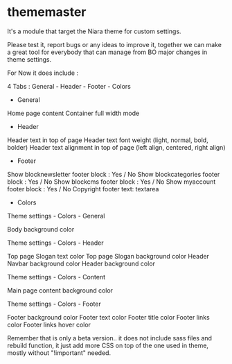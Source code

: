 # thememaster

It's a module that target the Niara theme for custom settings.

Please test it, report bugs or any ideas to improve it, together we can make a great tool for everybody that can manage from BO major changes in theme settings.

For Now it does include :

4 Tabs : General - Header - Footer - Colors

- General

Home page content
Container full width mode

- Header

Header text in top of page
Header text font weight (light, normal, bold, bolder)
Header text alignment in top of page (left align, centered, right align)

- Footer

Show blocknewsletter footer block : Yes / No
Show blockcategories footer block : Yes / No
Show blockcms footer block : Yes / No
Show myaccount footer block : Yes / No
Copyright footer text:  textarea

- Colors

Theme settings - Colors - General

  Body background color

Theme settings - Colors - Header

  Top page Slogan text color
  Top page Slogan background color
  Header Navbar background color
  Header background color

Theme settings - Colors - Content

  Main page content background color

Theme settings - Colors - Footer

  Footer background color
  Footer text color
  Footer title color
  Footer links color
  Footer links hover color

Remember that is only a beta version.. it does not include sass files and rebuild function, it just add more CSS on top of the one used in theme, mostly without "!important" needed.
